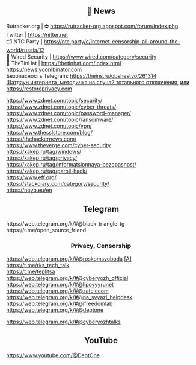 <h2 align="center">📰 News</h2>

Rutracker.org | ⛔‍ https://rutracker-org.appspot.com/forum/index.php
<br>
Twitter | https://nitter.net
<br>
🗂 NTC Party | https://ntc.party/c/internet-censorship-all-around-the-world/russia/12
<br>
📰 Wired Security | https://www.wired.com/category/security
<br>
📰 TheTinHat | https://thetinhat.com/index.html
<br>
https://news.ycombinator.com
<br>
Безопасность Telegram: https://theins.ru/obshestvo/261314
<br>
[Шатдаун интернета, методичка на случай тотального отключения](https://telegra.ph/Partizanskij-internet-Kakie-prilozheniya-sleduet-ustanovit-dlya-obhoda-blokirovok-i-na-sluchaj-internet-shatdauna-04-06), [или](https://nasvyazi.org/10-glavnyh-pravil-na-sluchaj-shatdauna/)
<br>
https://restoreprivacy.com

https://www.zdnet.com/topic/security/
<br>
https://www.zdnet.com/topic/cyber-threats/
<br>
https://www.zdnet.com/topic/password-manager/
<br>
https://www.zdnet.com/topic/ransomware/
<br>
https://www.zdnet.com/topic/vpn/
<br>
https://www.thesslstore.com/blog/
<br>
https://thehackernews.com/
<br>
https://www.theverge.com/cyber-security
<br>
https://xakep.ru/tag/windows/
<br>
https://xakep.ru/tag/privacy/
<br>
https://xakep.ru/tag/informatsionnaya-bezopasnost/
<br>
https://xakep.ru/tag/paroli-hack/
<br>
https://www.eff.org/
<br>
https://stackdiary.com/category/security/
<br>
https://noyb.eu/en

<h2 align="center"> Telegram</h2>
https://web.telegram.org/k/#@black_triangle_tg
<br>
https://t.me/open_source_friend

<h3 align="center"> Privacy, Censorship</h3>

https://web.telegram.org/k/#@roskomsvoboda [[A]](https://web.telegram.org/a/#-1020195196)
<br>
https://t.me/rks_tech_talk
<br>
https://t.me/teplitsa
<br>
https://web.telegram.org/k/#@cyberyozh_official
<br>
https://web.telegram.org/k/#@lipovyyrunet
<br>
https://web.telegram.org/k/#@zatelecom
<br>
https://web.telegram.org/k/#@na_svyazi_helpdesk
<br>
https://web.telegram.org/k/#@ifreedomlab
<br>
https://web.telegram.org/k/#@deptone

https://web.telegram.org/k/#@cyberyozhtalks

<h2 align="center"> YouTube</h2>

https://www.youtube.com/@DeptOne
